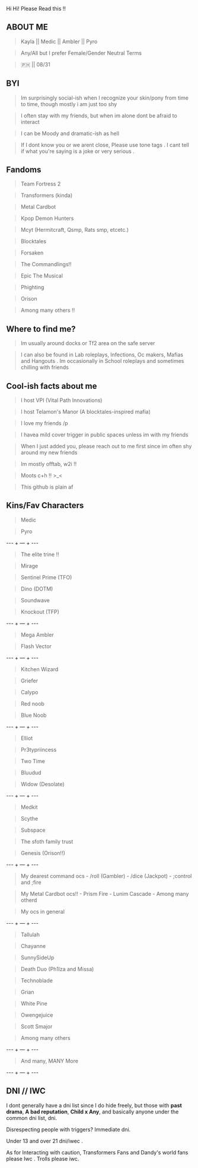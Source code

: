 Hi Hi! Please Read this !!

## ABOUT ME

> Kayla || Medic || Ambler || Pyro

> Any/All but I prefer Female/Gender Neutral Terms

> 🇵🇭 || 08/31

## BYI
> Im surprisingly social-ish when I recognize your skin/pony from time to time, though mostly i am just too shy

> I often stay with my friends, but when im alone dont be afraid to interact

> I can be Moody and dramatic-ish as hell

> If I dont know you or we arent close, Please use tone tags . I cant tell if what you're saying is a joke or very serious .

## Fandoms
> Team Fortress 2
 
> Transformers (kinda)
 
> Metal Cardbot

> Kpop Demon Hunters

> Mcyt (Hermitcraft, Qsmp, Rats smp, etcetc.)

> Blocktales

> Forsaken

> The Commandlings!!

> Epic The Musical

> Phighting

> Orison

> Among many others !!

## Where to find me?
> Im usually around docks or Tf2 area on the safe server

> I can also be found in Lab roleplays, Infections, Oc makers, Mafias and Hangouts . Im occasionally in School roleplays and sometimes chilling with friends

## Cool-ish facts about me
> I host VPI (Vital Path Innovations)

> I host Telamon's Manor (A blocktales-inspired mafia)

> I love my friends /p

> I havea mild cover trigger in public spaces unless im with my friends

> When I just added you, please reach out to me first since im often shy around my new friends

> Im mostly offtab, w2i !!

> Moots c+h !! >_<

> This github is plain af

## Kins/Fav Characters
> Medic

> Pyro

--- + — + ---

> The elite trine !!

> Mirage

> Sentinel Prime (TFO)

> Dino (DOTM)

> Soundwave

> Knockout (TFP)


--- + — + ---

> Mega Ambler

> Flash Vector

--- + — + ---

> Kitchen Wizard

> Griefer

> Calypo

> Red noob

> Blue Noob

--- + — + ---

> Elliot

> Pr3typriincess

> Two Time

> Bluudud

> Widow (Desolate)

--- + — + ---

> Medkit

> Scythe

> Subspace

> The sfoth family trust

> Genesis (Orison!!)

--- + — + ---

> My dearest command ocs
     - /roll (Gambler)
     - /dice (Jackpot)
     - ;control and ;fire

> My Metal Cardbot ocs!!
     - Prism Fire
     - Lunim Cascade
     - Among many otherd

> My ocs in general

--- + — + ---

> Tallulah

> Chayanne

> SunnySideUp

> Death Duo (Ph1lza and Missa)

> Technoblade

> Grian

> White Pine

> Owengejuice

> Scott Smajor

> Among many others
> 
--- + — + ---

> And many, MANY More

--- + — + ---

## DNI // IWC

I dont generally have a dni list since I do hide freely, but those with **past drama**, **A bad reputation**, **Child x Any**, and basically anyone under the common dni list, dni. 

Disrespecting people with triggers? Immediate dni. 

Under 13 and over 21 dni/iwec .


As for Interacting with caution, Transformers Fans and Dandy's world fans please Iwc . Trolls please iwc. 



